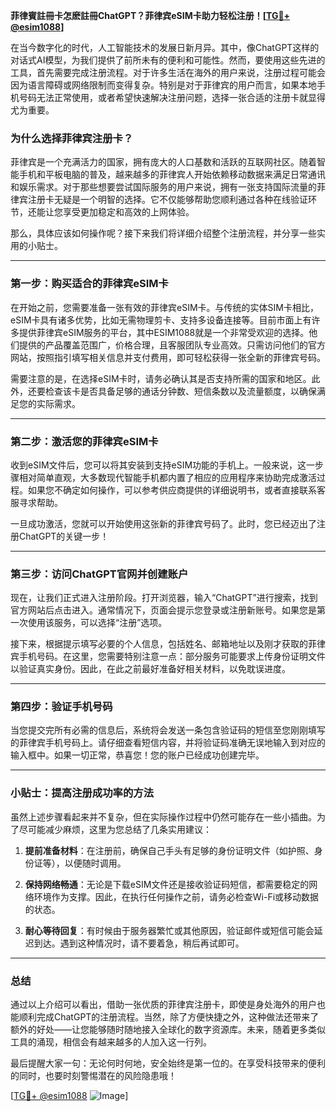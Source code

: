 **菲律賓註冊卡怎麽註冊ChatGPT？菲律宾eSIM卡助力轻松注册！[[TG💪+ @esim1088](https://t.me/s/esim1088)]**

在当今数字化的时代，人工智能技术的发展日新月异。其中，像ChatGPT这样的对话式AI模型，为我们提供了前所未有的便利和可能性。然而，要使用这些先进的工具，首先需要完成注册流程。对于许多生活在海外的用户来说，注册过程可能会因为语言障碍或网络限制而变得复杂。特别是对于菲律宾的用户而言，如果本地手机号码无法正常使用，或者希望快速解决注册问题，选择一张合适的注册卡就显得尤为重要。

### 为什么选择菲律宾注册卡？

菲律宾是一个充满活力的国家，拥有庞大的人口基数和活跃的互联网社区。随着智能手机和平板电脑的普及，越来越多的菲律宾人开始依赖移动数据来满足日常通讯和娱乐需求。对于那些想要尝试国际服务的用户来说，拥有一张支持国际流量的菲律宾注册卡无疑是一个明智的选择。它不仅能够帮助您顺利通过各种在线验证环节，还能让您享受更加稳定和高效的上网体验。

那么，具体应该如何操作呢？接下来我们将详细介绍整个注册流程，并分享一些实用的小贴士。

---

### 第一步：购买适合的菲律宾eSIM卡

在开始之前，您需要准备一张有效的菲律宾eSIM卡。与传统的实体SIM卡相比，eSIM卡具有诸多优势，比如无需物理剪卡、支持多设备连接等。目前市面上有许多提供菲律宾eSIM服务的平台，其中ESIM1088就是一个非常受欢迎的选择。他们提供的产品覆盖范围广，价格合理，且客服团队专业高效。只需访问他们的官方网站，按照指引填写相关信息并支付费用，即可轻松获得一张全新的菲律宾号码。

需要注意的是，在选择eSIM卡时，请务必确认其是否支持所需的国家和地区。此外，还要检查该卡是否具备足够的通话分钟数、短信条数以及流量额度，以确保满足您的实际需求。

---

### 第二步：激活您的菲律宾eSIM卡

收到eSIM文件后，您可以将其安装到支持eSIM功能的手机上。一般来说，这一步骤相对简单直观，大多数现代智能手机都内置了相应的应用程序来协助完成激活过程。如果您不确定如何操作，可以参考供应商提供的详细说明书，或者直接联系客服寻求帮助。

一旦成功激活，您就可以开始使用这张新的菲律宾号码了。此时，您已经迈出了注册ChatGPT的关键一步！

---

### 第三步：访问ChatGPT官网并创建账户

现在，让我们正式进入注册阶段。打开浏览器，输入“ChatGPT”进行搜索，找到官方网站后点击进入。通常情况下，页面会提示您登录或注册新账号。如果您是第一次使用该服务，可以选择“注册”选项。

接下来，根据提示填写必要的个人信息，包括姓名、邮箱地址以及刚才获取的菲律宾手机号码。在这里，您需要特别注意一点：部分服务可能要求上传身份证明文件以验证真实身份。因此，在此之前最好准备好相关材料，以免耽误进度。

---

### 第四步：验证手机号码

当您提交完所有必需的信息后，系统将会发送一条包含验证码的短信至您刚刚填写的菲律宾手机号码上。请仔细查看短信内容，并将验证码准确无误地输入到对应的输入框中。如果一切正常，恭喜您！您的账户已经成功创建完毕。

---

### 小贴士：提高注册成功率的方法

虽然上述步骤看起来并不复杂，但在实际操作过程中仍然可能存在一些小插曲。为了尽可能减少麻烦，这里为您总结了几条实用建议：

1. **提前准备材料**：在注册前，确保自己手头有足够的身份证明文件（如护照、身份证等），以便随时调用。
   
2. **保持网络畅通**：无论是下载eSIM文件还是接收验证码短信，都需要稳定的网络环境作为支撑。因此，在执行任何操作之前，请务必检查Wi-Fi或移动数据的状态。

3. **耐心等待回复**：有时候由于服务器繁忙或其他原因，验证邮件或短信可能会延迟到达。遇到这种情况时，请不要着急，稍后再试即可。

---

### 总结

通过以上介绍可以看出，借助一张优质的菲律宾注册卡，即使是身处海外的用户也能顺利完成ChatGPT的注册流程。当然，除了方便快捷之外，这种做法还带来了额外的好处——让您能够随时随地接入全球化的数字资源库。未来，随着更多类似工具的涌现，相信会有越来越多的人加入这一行列。

最后提醒大家一句：无论何时何地，安全始终是第一位的。在享受科技带来的便利的同时，也要时刻警惕潜在的风险隐患哦！

[[TG💪+ @esim1088](https://t.me/s/esim1088) ![Image](https://i.postimg.cc/4NQfJmqS/Snipaste-2025-05-13-00-14-12.png)]
